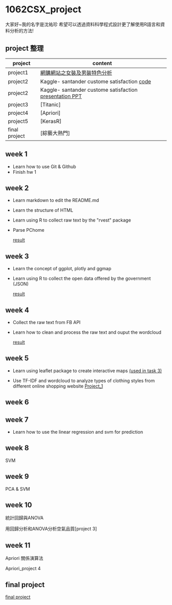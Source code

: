 ﻿# 1062CSX_project
大家好~我的名字是沈祐珍
希望可以透過資料科學程式設計更了解使用R語言和資料分析的方法!

## project 整理

project   |      content
---------------------------- | ---------------------------------
project1 | [網購網站之女裝及男裝特色分析](https://b03602023.github.io/1062CSX_project/week_5/project_1/project_1.html)
project2 | Kaggle- santander custome satisfaction [code](https://rgmmmt4r.github.io/106-2_R_b04303117/project2/kaggle_group6_01copy.html)
project2 | Kaggle- santander custome satisfaction [presentation PPT](https://b03602023.github.io/1062CSX_project/project_2/presentation/Santander-Customer-Satisfaction.pdf)
project3 | [Titanic]
project4 | [Apriori]
project5 | [KerasR]
final project | [綜藝大熱門]


## week 1
* Learn how to use Git & Github
* Finish hw 1

## week 2
* Learn markdown to edit the README.md 
* Learn the structure of HTML
* Learn using R to collect raw text by the "rvest" package
* Parse PChome

    [result](https://b03602023.github.io/1062CSX_project/week_2/task_2/Task2_Rcrawler_PChome.html)

## week 3
* Learn the concept of ggplot, plotly and ggmap
* Learn using R to collect the open data offered by the government (JSON)

    [result](https://b03602023.github.io/1062CSX_project/week_3/ggplot2practice.html)

## week 4
* Collect the raw text from FB API
* Learn how to clean and process the raw text and ouput the wordcloud

    [result](https://b03602023.github.io/1062CSX_project/week_4/task_4/fb_API.html)

## week 5
* Learn using leaflet package to create interactive maps [(used in task 3)]((https://b03602023.github.io/1062CSX_project/week_3/ggplot2practice.html))

* Use TF-IDF and wordcloud to analyze types of clothing styles from different online shopping website
[Project_1](https://b03602023.github.io/1062CSX_project/week_5/project_1/project_1.html)

## week 6

## week 7
* Learn how to use the linear regression and svm for prediction


## week 8
SVM

## week 9
PCA & SVM


## week 10
統計回歸與ANOVA

用回歸分析和ANOVA分析空氣品質[project 3]

## week 11
Apriori 關係演算法

Apriori_project 4


## 


## final project
[final project](https://b03602023.github.io/1062CSX_project/final%20project/ppt/期末報告.pptx)


